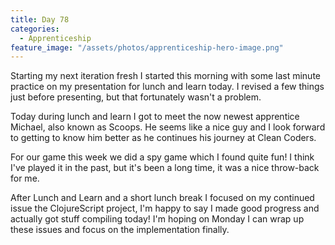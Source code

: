```yaml
---
title: Day 78
categories:
  - Apprenticeship
feature_image: "/assets/photos/apprenticeship-hero-image.png"
---
```


Starting my next iteration fresh I started this morning with some last minute practice on my presentation
for lunch and learn today. I revised a few things just before presenting, but that fortunately wasn't
a problem.

Today during lunch and learn I got to meet the now newest apprentice Michael, also known as Scoops.
He seems like a nice guy and I look forward to getting to know him better as he continues his
journey at Clean Coders.

For our game this week we did a spy game which I found quite fun! I think I've played it in the past,
but it's been a long time, it was a nice throw-back for me.

After Lunch and Learn and a short lunch break I focused on my continued issue the ClojureScript project,
I'm happy to say I made good progress and actually got stuff compiling today! I'm hoping on Monday I can
wrap up these issues and focus on the implementation finally.